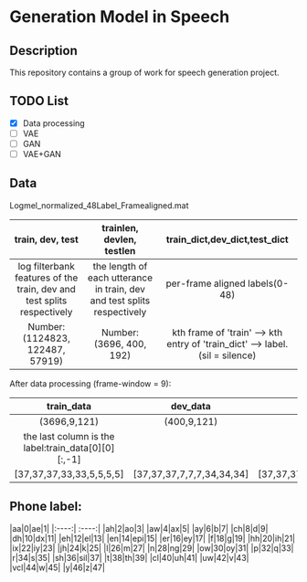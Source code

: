 # Generation Model in Speech

## Description

This repository contains a group of work for speech generation project.

## TODO List

- [x] Data processing
- [ ] VAE
- [ ] GAN
- [ ] VAE+GAN

## Data

Logmel_normalized_48Label_Framealigned.mat


|train, dev, test| trainlen, devlen, testlen|train_dict,dev_dict,test_dict|
| :-------------: |:-------------:| :-----:|
| log filterbank features of the train, dev and test splits respectively | the length of each utterance in train, dev and test splits respectively |  per-frame aligned labels(0-48) |
| Number: (1124823, 122487, 57919)| Number: (3696, 400, 192) | kth frame of 'train' --> kth entry of 'train_dict' --> label. (sil = silence)|

After data processing (frame-window = 9):

|train_data| dev_data|test_data|
| :-------------: |:-------------:| :-----:|
|(3696,9,121)|(400,9,121)|(192,9,121)|
|the last column is the label:train_data[0][0][:,-1]|
|[37,37,37,33,33,5,5,5,5]|[37,37,37,7,7,7,34,34,34]|[37,37,37,43,43,43,21,21,21]|

## Phone label:
|aa|0|ae|1|
|:----:| :----:|
|ah|2|ao|3|
|aw|4|ax|5|
|ay|6|b|7|
|ch|8|d|9|
|dh|10|dx|11|
|eh|12|el|13|
|en|14|epi|15|
|er|16|ey|17|
|f|18|g|19|
|hh|20|ih|21|
|ix|22|iy|23|
|jh|24|k|25|
|l|26|m|27|
|n|28|ng|29|
|ow|30|oy|31|
|p|32|q|33|
|r|34|s|35|
|sh|36|sil|37|
|t|38|th|39|
|cl|40|uh|41|
|uw|42|v|43|
|vcl|44|w|45|
|y|46|z|47|






